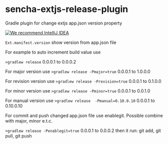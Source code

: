 # sencha-extjs-release-plugin
Gradle plugin for change extjs app.json version property

[![We recommend IntelliJ IDEA](http://www.elegantobjects.org/intellij-idea.svg)](https://www.jetbrains.com/idea/)

`Ext.manifest.version` show version from app.json file

For example to auto increment build value use 

`>gradlew release` 0.0.0.1 to 0.0.0.2

For major version use 
`>gradlew release -Pmajor=true` 0.0.0.1 to 1.0.0.0 

For revision version use 
`>gradlew release -Prevision=true` 0.0.0.1 to 0.1.0.0


For minor version use 
`>gradlew release -Pminor=true` 0.0.0.1 to 0.0.1.0
  
For manual version use 
`>gradlew release  -Pmanual=0.10.0.10` 0.0.0.1 to 0.10.0.10     
     
For commit and push changed app.json file use enablegit.
Possible combine with major, minor e.t.c. 

`>gradlew release -Penablegit=true` 0.0.0.1 to 0.0.0.2 then it run: git add, git pull, git push 
  